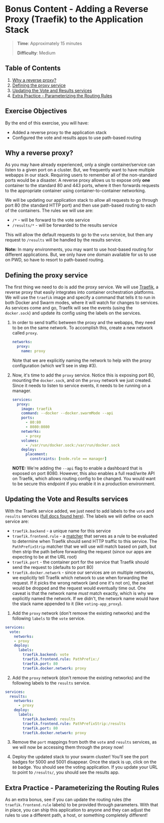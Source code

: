 # Bonus Content - Adding a Reverse Proxy (Traefik) to the Application Stack

> **Time**: Approximately 15 minutes
>
> **Difficulty**: Medium

## Table of Contents

1. [Why a reverse proxy?](#why-a-reverse-proxy)
2. [Defining the proxy service](#defining-the-proxy-service)
3. [Updating the Vote and Results services](#updating-the-vote-and-results-services)
4. [Extra Practice - Parameterizing the Routing Rules](#extra-practice-parameterizing-the-routing-rules)

## Exercise Objectives

By the end of this exercise, you will have:

- Added a reverse proxy to the application stack
- Configured the vote and results apps to use path-based routing


## Why a reverse proxy?

As you may have already experienced, only a single container/service can listen to a given port on a cluster. But, we frequently want to have multiple webapps in our stack. Requiring users to remember all of the non-standard ports would be a disaster. A reverse proxy allows us to expose only **one** container to the standard 80 and 443 ports, where it then forwards requests to the appropriate container using container-to-container networking.

We will be updating our application stack to allow all requests to go through port 80 (the standard HTTP port) and then use path-based routing to each of the containers. The rules we will use are:

- `/*` - will be forward to the vote service
- `/results/*` - will be forwarded to the results service

This will allow the default requests to go to the `vote` service, but then any request to `/results` will be handled by the results service.

**Note:** In many environments, you may want to use host-based routing for different applications. But, we only have one domain available for us to use on PWD, so have to resort to path-based routing.


## Defining the proxy service

The first thing we need to do is add the proxy service. We will use [Traefik](https://traefik.io), a reverse proxy that easily integrates into container orchestration platforms. We will use the `traefik` image and specify a command that tells it to run in both Docker and Swarm modes, where it will watch for changes to services. As services come and go, Traefik will see the events (using the `docker.sock`) and update its config using the labels on the services.

1. In order to send traffic between the proxy and the webapps, they need to be on the same network. To accomplish this, create a new network called `proxy`.

    ```yaml
    networks:
      proxy:
        name: proxy
    ```

    Note that we are explicitly naming the network to help with the proxy configuration (which we'll see in step #3).

2. Now, it's time to add the `proxy` service. Notice this is exposing port 80, mounting the `docker.sock`, and on the `proxy` network we just created. Since it needs to listen to service events, it needs to be running on a manager.

    ```yaml
    services:
      proxy:
        image: traefik
        command: --docker --docker.swarmMode --api
        ports:
          - 80:80
          - 8080:8080
        networks:
          - proxy
        volumes:
          - /var/run/docker.sock:/var/run/docker.sock
        deploy:
          placement:
            constraints: [node.role == manager]
    ```

    **NOTE:** We're adding the `--api` flag to enable a dashboard that is exposed on port 8080. However, this also enables a full read/write API on Traefik, which allows routing config to be changed. You would want to be secure this endpoint if you enable it in a production environment.



## Updating the Vote and Results services

With the Traefik service added, we just need to add labels to the `vote` and `results` services ([full docs found here](https://docs.traefik.io/configuration/backends/docker/#labels-overriding-default-behavior)). The labels we will define on each service are:

- `traefik.backend` - a unique name for this service
- `traefik.frontend.rule` - a [matcher](https://docs.traefik.io/basics/#matchers) that serves as a rule to be evaluated to determine when Traefik should send HTTP traffic to this service. The `PathPrefixStrip` matcher that we will use will match based on path, but then strip the path before forwarding the request (since our apps are expecting to be at the URL root)
- `traefik.port` - the container port for the service that Traefik should send the request to (defaults to port 80)
- `traefik.docker.network` - since our services are on multiple networks, we explicitly tell Traefik which network to use when forwarding the request. If it picks the wrong network (and one it's not on), the packet would be dropped and the request would eventually time out. One caveat is that the network name _must_ match exactly, which is why we explicitly named the network. If we didn't, the network name would have the stack name appended to it (like `voting-app_proxy`).

1. Add the `proxy` network (don't remove the existing networks) and the following `labels` to the `vote` service.

```yaml
services:
  vote:
    networks:
    - proxy
    deploy:
      labels:
        traefik.backend: vote
        traefik.frontend.rule: PathPrefix:/
        traefik.port: 80
        traefik.docker.network: proxy
```

2. Add the `proxy` network (don't remove the existing networks) and the following labels to the `results` service.

```yaml
services:
  results:
    networks:
      - proxy
    deploy:
      labels:
        traefik.backend: results
        traefik.frontend.rule: PathPrefixStrip:/results
        traefik.port: 80
        traefik.docker.network: proxy
```

3. Remove the `port` mappings from both the `vote` and `results` services, as we will now be accessing them through the proxy now!

4. Deploy the updated stack to your swarm cluster! You'll see the port badges for 5000 and 5001 disappear. Once the stack is up, click on the `80` badge. You should see the voting application. If you update your URL to point to `/results/`, you should see the results app.



## Extra Practice - Parameterizing the Routing Rules

As an extra bonus, see if you can update the routing rules (the `traefik.frontend.rule` labels) to be provided through parameters. With that in place, you can ship this application to anyone and they can adjust the rules to use a different path, a host, or something completely different!